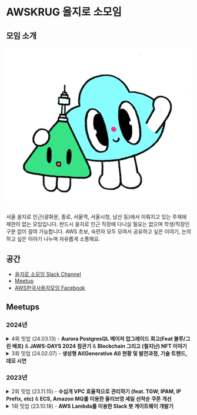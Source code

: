 # AWSKRUG 을지로 소모임

## 모임 소개

![을지로 소모임](./assets/euljiromi.png)

서울 을지로 인근(광화문, 종로, 서울역, 서울시청, 남산 등)에서 이뤄지고 있는 주제에 제한이 없는 모임입니다. 반드시 을지로 인근 직장에 다니실 필요는 없으며 학생/직장인 구분 없이 참여 가능합니다.
AWS 초보, 숙련자 모두 모여서 공유하고 싶은 이야기, 논의 하고 싶은 이야기 나누며 자유롭게 소통해요.

## 공간

- [을지로 소모임 Slack Channel](https://awskrug.slack.com/archives/C04QGD62MFH)
- [Meetup](https://www.meetup.com/awskrug)
- [AWS한국사용자모임 Facebook](https://www.facebook.com/groups/awskrug/)

## Meetups

### 2024년

<details>
  <summary>4회 밋업 (24.03.13) - <b>Aurora PostgresQL 메이저 업그레이드 회고(Feat 블루/그린 배포)</b> & <b>JAWS-DAYS 2024 참관기</b> & <b>Blockchain 그리고 (철지난) NFT 이야기</b></summary>

  #### `4회 밋업`

  - Aurora PostgresQL 메이저 업그레이드 회고(Feat 블루/그린 배포) - 김동일 님 ([발표 자료](presentations/김동일_Aurora_PostgresQL_메이저_업그레이드_여정.pdf))
  - JAWS-DAYS 2024 참관기 - 김현민 님
  - Blockchain 그리고 (철지난) NFT 이야기 - 백재현 님
  - [AWSKRUG #을지로 소모임 (3월 13일, 수요일)](https://www.meetup.com/awskrug/events/299455477/)
</details>

<details>
  <summary>3회 밋업 (24.02.07) - <b>생성형 AI(Generative AI) 현황 및 발전과정, 기술 트렌드, 데모 시연</b></summary>

  #### `3회 밋업`

  - 생성형 AI(Generative AI) 현황 및 발전과정, 기술 트렌드, 데모 시연 - 김현민 님 ([발표 자료](presentations/김현민_생성형_AI(Generative_AI)_현황_및_트렌드.pdf))
  - [AWSKRUG #을지로 소모임 (2월 7일, 수요일)](https://www.meetup.com/awskrug/events/298706548/)
</details>

### 2023년

<details>
  <summary>2회 밋업 (23.11.15) - <b>수십개 VPC 효율적으로 관리하기 (feat. TGW, IPAM, IP Prefix, etc)</b> & <b>ECS, Amazon MQ를 이용한 올리브영 세일 선착순 쿠폰 개선</b></summary>

  #### `2회 밋업`

  - 수십개 VPC 효율적으로 관리하기 (feat. TGW, IPAM, IP Prefix, etc) - 오동근 님 ([발표 자료](presentations/오동근_티맵_네트워크_재조립하기.pdf))
  - ECS, Amazon MQ를 이용한 올리브영 세일 선착순 쿠폰 개선 - 최재훈 님
  - [AWSKRUG #을지로 소모임 (11월 15일)](https://www.meetup.com/awskrug/events/297044308/)
</details>

<details>
  <summary>1회 밋업 (23.10.18) - <b>AWS Lambda를 이용한 Slack 봇 게이트웨이 개발기</b></summary>

  #### `1회 밋업`

  - AWS Lambda를 이용한 Slack 봇 게이트웨이 개발기 - [김수빈](https://github.com/sudosubin) 님 ([발표 자료](presentations/김수빈_AWS_Lambda를_이용한_Slack_봇_게이트웨이_개발기.pdf))
  - [AWSKRUG #을지로 소모임 (10월 18일)](https://www.meetup.com/awskrug/events/296565392/)
</details>
